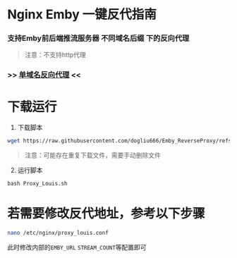 # Nginx Emby  一键反代指南

### 支持Emby前后端推流服务器 不同域名后缀 下的反向代理
> 注意：不支持http代理

### >> [单域名反向代理](https://github.com/xiyily/Emby_nginx_proxy/tree/main/sakullla) <<

# 下载运行
1. 下载脚本
```bash
wget https://raw.githubusercontent.com/dogliu666/Emby_ReverseProxy/refs/heads/beta/Proxy_Louis.sh
```
> 注意：可能存在重复下载文件，需要手动删除文件

2. 运行脚本
```
bash Proxy_Louis.sh
```

# 若需要修改反代地址，参考以下步骤
```bash
nano /etc/nginx/proxy_louis.conf
```

此时修改内部的`EMBY_URL` `STREAM_COUNT`等配置即可
